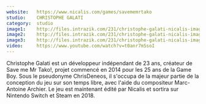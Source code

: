 ```yaml
---
website:   https://www.nicalis.com/games/savememrtako
studio:    CHRISTOPHE GALATI
category:  studio
image1:    http://files.intrazik.com/231/christophe-galati-nicalis-image-1-52095-5017-20180409-180852.png
image2:    http://files.intrazik.com/231/christophe-galati-nicalis-image-2-52097-5017-20180409-180853.png
image3:    http://files.intrazik.com/231/christophe-galati-nicalis-image-3-52099-5017-20180409-180853.png
video:     https://www.youtube.com/watch?v=t0anr7mSsoI
---
```


Christophe Galati est un développeur indépendant de 23 ans, créateur de Save me Mr Tako!, projet commencé en 2014 pour les 25 ans de la Game Boy. Sous le pseudonyme ChrisDeneos, il s'occupa de la majeur partie de la conception du jeu sur son temps libre, avec l'aide du compositeur Marc-Antoine Archier. Le jeu est maintenant édité par Nicalis et sortira sur Nintendo Switch et Steam en 2018.
